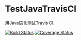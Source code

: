 # TestJavaTravisCI
用Java语言测试Travis CI.

[![Build Status](https://www.travis-ci.org/ixueaedu/TestJavaTravisCI.svg?branch=master)](https://www.travis-ci.org/ixueaedu/TestJavaTravisCI) [![Coverage Status](https://coveralls.io/repos/github/ixueaedu/TestJavaTravisCI/badge.svg?branch=master)](https://coveralls.io/github/ixueaedu/TestJavaTravisCI?branch=master)
